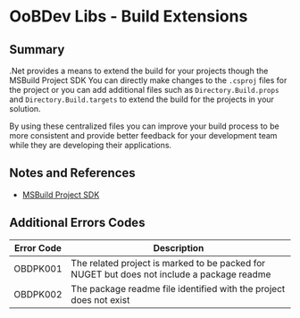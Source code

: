 # OoBDev Libs - Build Extensions

## Summary

.Net provides a means to extend the build for your projects though the MSBuild Project SDK
You can directly make changes to the `.csproj` files for the project or you can add additional 
files such as `Directory.Build.props` and `Directory.Build.targets` to extend the build for 
the projects in your solution.  

By using these centralized files you can improve your build process to be more consistent and 
provide better feedback for your development team while they are developing their applications.

## Notes and References

* [MSBuild Project SDK](https://learn.microsoft.com/en-us/visualstudio/msbuild/how-to-use-project-sdk?view=vs-2022)

## Additional Errors Codes

| Error Code    | Description                                                                                   |
| ------------- | --------------------------------------------------------------------------------------------- |
| OBDPK001      | The related project is marked to be packed for NUGET but does not include a package readme    |
| OBDPK002      | The package readme file identified with the project does not exist                            |